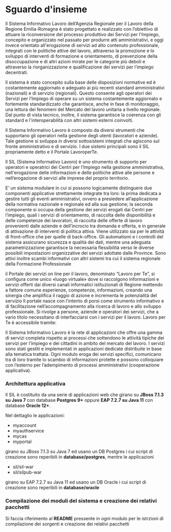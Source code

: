 # Sguardo d'insieme

Il Sistema Informativo Lavoro dell’Agenzia Regionale per il Lavoro della Regione Emilia-Romagna è stato progettato e realizzato con l’obiettivo di attuare la riconversione del processo produttivo dei Servizi per l'Impiego, concepito e organizzato nel passato per produrre atti amministrativi, e oggi invece orientato all'erogazione di servizi ad alto contenuto professionale, integrati con le politiche attive del lavoro, attraverso la promozione e lo sviluppo di interventi di formazione e orientamento, di prevenzione della disoccupazione e di altri azioni mirate per le categorie più deboli e attraverso la riorganizzazione e qualificazione dei servizi per l’impiego decentrati.

Il sistema è stato concepito sulla base delle disposizioni normative ed è costantemente aggiornato e adeguato ai più recenti standard amministrativi (nazionali) e di servizio (regionali). Questo consente agli operatori dei Servizi per l’Impiego di operare su un sistema costantemente aggiornato e fortemente standardizzato che garantisce, anche in fase di monitoraggio, una lettura dei fenomeni del Mercato del lavoro unitaria a livello regionale. Dal punto di vista tecnico, inoltre, il sistema garantisce la coerenza con gli standard e l'interoperabilità con altri sistemi esterni coinvolti.

Il Sistema Informativo Lavoro è composto da diversi strumenti che supportano gli operatori nella gestione degli utenti (lavoratori e aziende). Tale gestione si sviluppa in diversi sottosistemi integrati che agiscono sul fronte amministrativo e di servizio. I due sistemi principali sono il SIL propriamente detto e il Portale LavoroperTe.

Il SIL (Sistema Informativo Lavoro) è uno strumento di supporto per operatori e operatrici dei Centri per l’Impiego nella gestione amministrativa, nell'erogazione delle informazioni e delle politiche attive alle persone e nell’erogazione di servizi alle imprese del proprio territorio.

E’ un sistema modulare in cui si possono logicamente distinguere due componenti applicative strettamente integrate tra loro: la prima dedicata a gestire tutti gli eventi amministrativi, ovvero a presiedere all’applicazione della normativa nazionale e regionale ed alla sua gestione; la seconda componente si occupa della gestione dei servizi erogati dai Centri per l’impiego, quali i servizi di orientamento, di raccolta delle disponibilità e delle competenze dei lavoratori, di raccolta delle offerte di lavoro provenienti dalle aziende e dell’incrocio tra domanda e offerta, e in generale di attivazione di interventi di politica attiva. Viene utilizzato sia per le attività di front-office che per quelle di back-office. Gli automatismi e i controlli del sistema assicurano sicurezza e qualità dei dati, mentre una adeguata parametrizzazione garantisce la necessaria flessibilità verso le diverse possibili impostazioni organizzative dei servizi adottate dalle Province. Sono attivi inoltre scambi informativi con altri sistemi tra cui il sistema regionale della Formazione Professionale

il Portale dei servizi on line per il lavoro, denominato “Lavoro per Te”, si configura come unico «luogo virtuale» dove si raccolgono informazioni e servizi offerti dai diversi canali informatici istituzionali di Regione mettendo a fattore comune esperienze, competenze, informazioni, creando una sinergia che amplifica il raggio di azione e incrementa le potenzialità del servizio
Il portale nasce con l’intento di porsi come strumento informativo e di facilitazione nell’accompagnamento alla ricerca di lavoro e allo sviluppo professionale. 
Si rivolge a persone, aziende e operatori dei servizi, che a vario titolo necessitano di interfacciarsi con i servizi per il lavoro. 
Lavoro per Te è accessibile tramite:

Il Sistema Informativo Lavoro è la rete di applicazioni che offre una gamma di servizi completa rispetto ai processi che sottendono le attività tipiche dei servizi per l’impiego e dei cittadini in ambito del mercato del lavoro.
I servizi sono stati gestiti e implementati in applicazioni dedicate distribuite in base alla tematica trattata.
Ogni modulo eroga dei servizi specifici, comunicano tra di loro tramite lo scambio di informazioni protette e possono colloquiare con l’esterno per l’adempimento di processi amministrativi (cooperazione applicativa).

### Architettura applicativa
Il SIL è costituito da una serie di applicazioni web che girano su **JBoss 7.1.3 su Java 7** con database **Postgres 9+** oppure **EAP 7.2.7 su Java 11** con database **Oracle 12+**.

Nel dettaglio le applicazioni:
  - myaccount
  - myauthservice
  - mycas
  - myportal
  
girano su JBoss 7.1.3 su Java 7 ed usano un DB Postgres i cui script di creazione sono reperibili in **database/postgres**,
mentre le applicazioni
   - sil/sil-war
   - sil/silpub-war
   
 girano su EAP 7.2.7 su Java 11 ed usano un DB Oracle i cui script di creazione sono reperibili in **database/oracle**
 
### Compilazione dei moduli del sistema e creazione dei relativi pacchetti
Si faccia riferimento al **README** pressente in ogni modulo per le istrzioni di compilazione dei sorgenti e creazione dei relativi pacchetti

 

